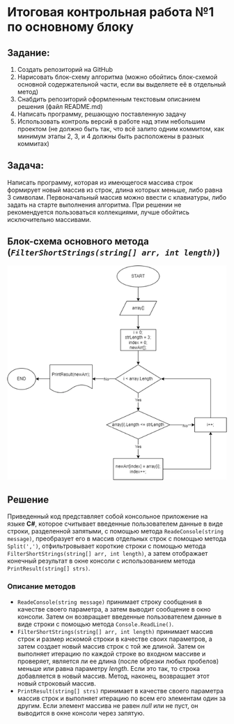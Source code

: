 # Итоговая контрольная работа №1 по основному блоку
## Задание:
1. Создать репозиторий на GitHub
2. Нарисовать блок-схему алгоритма (можно обойтись блок-схемой основной содержательной части, если вы выделяете её в отдельный метод)
3. Снабдить репозиторий оформленным текстовым описанием решения (файл README.md)
4. Написать программу, решающую поставленную задачу
5. Использовать контроль версий в работе над этим небольшим проектом (не должно быть так, что всё залито одним коммитом, как минимум этапы 2, 3, и 4 должны быть расположены в разных коммитах)

## Задача:
Написать программу, которая из имеющегося массива строк формирует новый массив из строк, длина которых меньше, либо равна 3 символам. Первоначальный массив можно ввести с клавиатуры, либо задать на старте выполнения алгоритма. При решении не рекомендуется пользоваться коллекциями, лучше обойтись исключительно массивами.

## Блок-схема основного метода (*`FilterShortStrings(string[] arr, int length)`*)
![img_diagram](img/filterShortStrings.png)

## Решение
Приведенный код представляет собой консольное приложение на языке **C#**, которое считывает введенные пользователем данные в виде строки, разделенной запятыми, с помощью метода `ReadeConsole(string message)`, преобразует его в массив отдельных строк с помощью метода `Split(',')`, отфильтровывает короткие строки с помощью метода `FilterShortStrings(string[] arr, int length)`, а затем отображает конечный результат в окне консоли с использованием метода `PrintResult(string[] strs)`.

### Описание методов
* `ReadeConsole(string message)` принимает строку сообщения в качестве своего параметра, а затем выводит сообщение в окно консоли. Затем он возвращает введенные пользователем данные в виде строки с помощью метода `Console.ReadLine()`.
* `FilterShortStrings(string[] arr, int length)` принимает массив строк и размер искомой строки в качестве своих параметров, а затем создает новый массив строк с той же длиной. Затем он выполняет итерацию по каждой строке во входном массиве и проверяет, является ли ее длина (после обрезки любых пробелов) меньше или равна параметру *length*. Если это так, то строка добавляется в новый массив. Метод, наконец, возвращает этот новый строковый массив.
* `PrintResult(string[] strs)` принимает в качестве своего параметра массив строк и выполняет итерацию по всем его элементам один за другим. Если элемент массива не равен *null* или не пуст, он выводится в окне консоли через запятую.